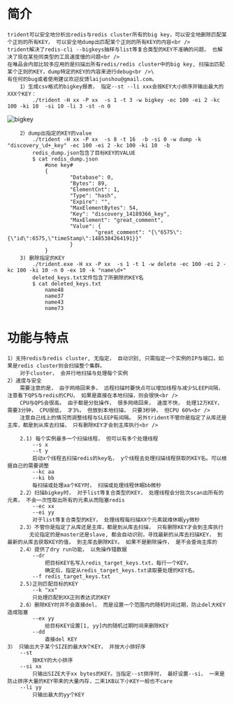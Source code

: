 # 简介
    trident可以安全地分析出redis与redis cluster所有的big key，可以安全地删除匹配某个正则的所有KEY， 可以安全地dump出匹配某个正则的所有KEY的内容<br />
    trident解决了redis-cli --bigkeys抽样与list等复合类型的KEY不准确的问题， 也解决了现在某些同类型的工具速度慢的问题<br />
    在唯品会内部比较多应用的是扫描出所有redis/redis cluster中的big key, 扫描出匹配某个正则的KEY，dump特定的KEY的内容来进行debug<br />\
    有任何的bug或者使用建议欢迎反馈laijunshou@gmail.com。
        1）生成csv格式的bigkey报表， 指定--st --li xxx会按KEY大小排序并输出最大的XXX个KEY：
            ./trident -H xx -P xx  -s 1 -t 3 -w bigkey -ec 100 -ei 2 -kc 100 -ki 10  -si 10 -li 3 -st -n 0
![bigkey](https://github.com/GoDannyLai/trident/raw/master/misc/img/bigkeys.png)

        2）dump出指定的KEY的value
            ./trident -H xx -P xx  -s 8 -t 16  -b -si 0 -w dump -k "discovery_\d+_key" -ec 100 -ei 2 -kc 100 -ki 10  -b
            redis_dump.json包含了目标KEY的VALUE
            $ cat redis_dump.json
                #one key#
                {
                        "Database": 0,
                        "Bytes": 89,
                        "ElementCnt": 1,
                        "Type": "hash",
                        "Expire": "",
                        "MaxElementBytes": 54,
                        "Key": "discovery_14189366_key",
                        "MaxElement": "great_comment",
                        "Value": {
                                "great_comment": "{\"6575\":{\"id\":6575,\"timeStamp\":1485384264191}}"
                        }
                }
        3) 删除指定的KEY
            ./trident.exe -H xx -P xx  -s 1 -t 1 -w delete -ec 100 -ei 2 -kc 100 -ki 10 -n 0 -ex 10 -k "name\d+"
            deleted_keys.txt文件包含了所删除的KEY名
            $ cat deleted_keys.txt
                name48
                name37
                name43
                name73


# 功能与特点
    1）支持redis与redis cluster, 无指定， 自动识别, 只需指定一个实例的IP与端口，如果是redis cluster则会扫描整个集群。
        对于cluster， 会并行地扫描与处理每个实例
    2）速度与安全
        需要注意的是， 由于网络回来多， 远程扫描时要快点可以增加线程与减少SLEEP间隔， 注意看下QPS与redis的CPU， 如果是直接在本地扫描，则会很快<br />
        CPU与QPS会很高。 由于都是分批操作， 很多网络回来， 速度不快， 处理12万KEY， 需要3分钟， CPU很低， 才3%， 但放到本地扫描， 只要3秒钟， 但CPU 60%<br />
        注意自己线上的情况而调整线程与SLEEP有间隔。 另外trident不管你是指定了从库还是主库，都是到从库去扫描， 只有删除KEY才会到主库执行<br />
        
        2.1) 每个实例最多一个扫描线程， 但可以有多个处理线程
            --s x
            --t y
            启动x个线程去扫描redis的key名， y个线程去处理扫描线程获取的KEY名。可以根据自己的需要调整
            --kc aa
            --ki bb
            每扫描或处理aa个KEY时， 扫描或处理线程休眠bb微秒 
        2.2）扫描bigkey时， 对于list等复合类型的KEY， 处理线程会分批次scan出所有的元素， 不会一次性取出所有的元素从而阻塞redis
            --ec xx
            --ei yy
            对于list等复合类型的KEY， 处理线程每扫描XX个元素就维休眠yy微秒    
        2.3）不管你是指定了从库还是主库，都是到从库去扫描， 只有删除KEY才会到主库执行
           无论指定的是master还是slave, 都会自动识别，寻找最新的从库去扫描KEY， 到最新的从库去获取KEY的值， 到主库去删除KEY。 如果不是删除操作， 是不会查询主库的
        2.4）提供了dry run功能， 以免操作错数据
            --dr
                把目标KEY名写入redis_target_keys.txt，每行一个KEY。
                确定后，指定从redis_target_keys.txt读取要处理的KEY名。
            --f redis_target_keys.txt
        2.5)正则匹配目标的KEY
            --k "xx"
            只处理匹配到XX正则表达式的KEY
        2.6）删除KEY时并不会直接del， 而是设置一个范围内的随机时间过期，防止del大KEY造成阻塞
            --ex yy
                给目标KEY设置[1, yy]内的随机过期时间来删除KEY
            --dd
                直接del KEY
    3） 只输出大于某个SIZE的最大N个KEY， 并按大小排好序
        --st 
            按KEY的大小排序
        --si xx
            只输出SIZE大于xx bytes的KEY。当指定--st排序时， 最好设置--si， 一来是防止排序大量的KEY带来的大量内存，二来1KB以下小KEY一般也不care
        --li yy 
            只输出最大的yy个KEY